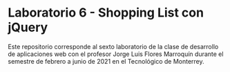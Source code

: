 # Laboratorio 6 - Shopping List con jQuery
Este repositorio corresponde al sexto laboratorio de la clase de desarrollo de aplicaciones web con el profesor Jorge Luis Flores Marroquín durante el semestre de febrero a junio de 2021 en el Tecnológico de Monterrey.
